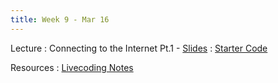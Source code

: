 ```yaml
---
title: Week 9 - Mar 16
---
```


Lecture
: Connecting to the Internet Pt.1 - [Slides](https://canvas.upenn.edu/courses/1703225/files/folder/Lecture%20Slides?preview=120549703)
  : [Starter Code](https://canvas.upenn.edu/courses/1703225/files/folder/Live%20Coding?preview=120514118)

Resources
: [Livecoding Notes](https://github.com/cis1950android/livecoding-notes/blob/main/README.md)

